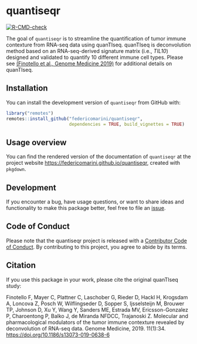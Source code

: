 # quantiseqr

<!-- badges: start -->
[![R-CMD-check](https://github.com/federicomarini/quantiseqr/workflows/R-CMD-check/badge.svg)](https://github.com/federicomarini/quantiseqr/actions)
<!-- badges: end -->

The goal of `quantiseqr` is to streamline the quantification of tumor immune contexture from RNA-seq data using quanTIseq. 
quanTIseq is deconvolution method based on an RNA-seq-derived signature matrix (i.e., *TIL10*) designed and validated to quantify 10 different immune cell types.
Please see [(Finotello et al., Genome Medicine 2019)](https://doi.org/10.1186/s13073-019-0638-6) for additional details on quanTIseq.

## Installation

You can install the development version of `quantiseqr` from GitHub with:

``` r
library("remotes")
remotes::install_github("federicomarini/quantiseqr", 
                        dependencies = TRUE, build_vignettes = TRUE)
```

## Usage overview

You can find the rendered version of the documentation of `quantiseqr` at the project website <https://federicomarini.github.io/quantiseqr>, created with `pkgdown`.


## Development

If you encounter a bug, have usage questions, or want to share ideas and functionality to make this package better, feel free to file an [issue](https://github.com/federicomarini/quantiseqr/issues).

## Code of Conduct

Please note that the quantiseqr project is released with a [Contributor Code of Conduct](https://contributor-covenant.org/version/2/0/CODE_OF_CONDUCT.html). By contributing to this project, you agree to abide by its terms.

## Citation

If you use this package in your work, please cite the original quanTIseq study:

Finotello F, Mayer C, Plattner C, Laschober G, Rieder D, Hackl H, Krogsdam A, Loncova Z, Posch W, Wilflingseder D, Sopper S, Ijsselsteijn M, Brouwer TP, Johnson D, Xu Y, Wang Y, Sanders ME, Estrada MV, Ericsson-Gonzalez P, Charoentong P, Balko J, de Miranda NFDCC, Trajanoski Z. Molecular and pharmacological modulators of the tumor immune contexture revealed by deconvolution of RNA-seq data. Genome Medicine, 2019. 11(1):34. https://doi.org/10.1186/s13073-019-0638-6

